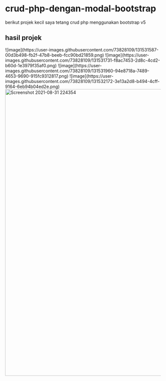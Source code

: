 
# crud-php-dengan-modal-bootstrap
berikut projek kecil saya tetang crud php menggunakan bootstrap v5

<h2>hasil projek</h2>
![image](https://user-images.githubusercontent.com/73828109/131531587-00d3b498-fb2f-47b8-beeb-fcc90bd21859.png)
![image](https://user-images.githubusercontent.com/73828109/131531731-f8ac7453-2d8c-4cd2-b60d-1e3979f35af0.png)
![image](https://user-images.githubusercontent.com/73828109/131531960-94e8718a-7489-4653-9690-915fc9312817.png)
![image](https://user-images.githubusercontent.com/73828109/131532172-3e13a2d8-b494-4cff-9164-6eb94b04ed2e.png)
<img width="928" alt="Screenshot 2021-08-31 224354" src="https://user-images.githubusercontent.com/73828109/131533893-b1a37626-2dc1-4c8a-83ba-fdd7d9ab9413.png">
